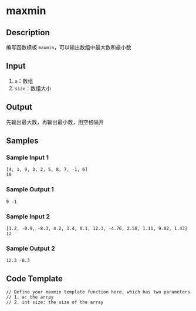 # maxmin

## Description
编写函数模板 `maxmin`，可以输出数组中最大数和最小数

## Input
1. `a`：数组
2. `size`：数组大小

## Output
先输出最大数，再输出最小数，用空格隔开

## Samples
### Sample Input 1 
```
[4, 1, 9, 3, 2, 5, 8, 7, -1, 6]
10
```

### Sample Output 1
```
9 -1
```

### Sample Input 2 
```
[1.2, -0.9, -8.3, 4.2, 3.4, 0.1, 12.3, -4.76, 2.58, 1.11, 9.02, 1.43]
12
```

### Sample Output 2
```
12.3 -8.3
```

## Code Template
```
// Define your maxmin template function here, which has two parameters
// 1. a: the array
// 2. int size: the size of the array
```